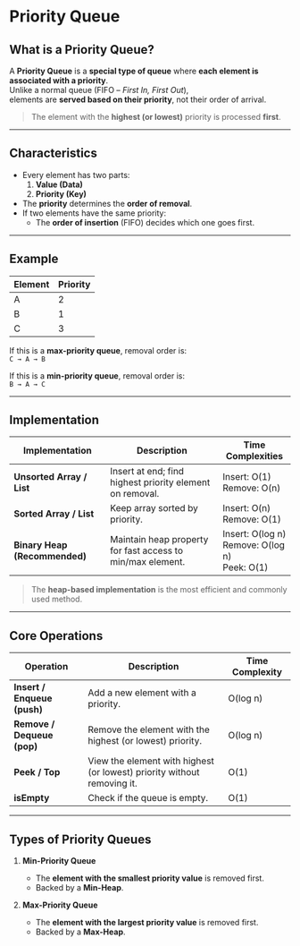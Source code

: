 # Priority Queue

## What is a Priority Queue?

A **Priority Queue** is a **special type of queue** where **each element is associated with a priority**.  
Unlike a normal queue (FIFO – *First In, First Out*),  
elements are **served based on their priority**, not their order of arrival.

> The element with the **highest (or lowest)** priority is processed **first**.


---

## Characteristics

- Every element has two parts:
  1. **Value (Data)**
  2. **Priority (Key)**
- The **priority** determines the **order of removal**.
- If two elements have the same priority:
  - The **order of insertion** (FIFO) decides which one goes first.

---

## Example

| Element | Priority |
|----------|-----------|
| A | 2 |
| B | 1 |
| C | 3 |

If this is a **max-priority queue**, removal order is:  
`C → A → B`

If this is a **min-priority queue**, removal order is:  
`B → A → C`

---

## Implementation

| Implementation | Description | Time Complexities |
|----------------|--------------|-------------------|
| **Unsorted Array / List** | Insert at end; find highest priority element on removal. | Insert: O(1) <br> Remove: O(n) |
| **Sorted Array / List** | Keep array sorted by priority. | Insert: O(n) <br> Remove: O(1) |
| **Binary Heap (Recommended)** | Maintain heap property for fast access to min/max element. | Insert: O(log n) <br> Remove: O(log n) <br> Peek: O(1) |

> The **heap-based implementation** is the most efficient and commonly used method.

---

## Core Operations

| Operation | Description | Time Complexity |
|------------|--------------|-----------------|
| **Insert / Enqueue (push)** | Add a new element with a priority. | O(log n) |
| **Remove / Dequeue (pop)** | Remove the element with the highest (or lowest) priority. | O(log n) |
| **Peek / Top** | View the element with highest (or lowest) priority without removing it. | O(1) |
| **isEmpty** | Check if the queue is empty. | O(1) |

---

## Types of Priority Queues

1. **Min-Priority Queue**
   - The **element with the smallest priority value** is removed first.
   - Backed by a **Min-Heap**.

2. **Max-Priority Queue**
   - The **element with the largest priority value** is removed first.
   - Backed by a **Max-Heap**.

